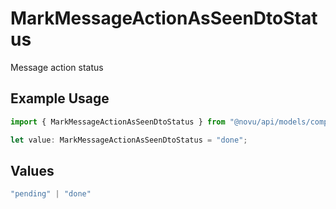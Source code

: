 # MarkMessageActionAsSeenDtoStatus

Message action status

## Example Usage

```typescript
import { MarkMessageActionAsSeenDtoStatus } from "@novu/api/models/components";

let value: MarkMessageActionAsSeenDtoStatus = "done";
```

## Values

```typescript
"pending" | "done"
```